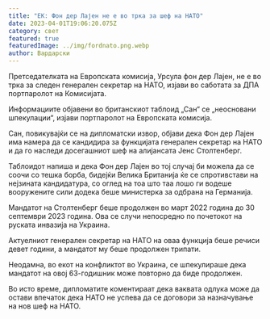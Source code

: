 ```yaml
---
title: "ЕК: Фон дер Лајен не е во трка за шеф на НАТО"
date: 2023-04-01T19:06:20.075Z
category: свет
featured: true
featuredImage: ../img/fordnato.png.webp
author: Вардарски
---
```


Претседателката на Европската комисија, Урсула фон дер Лајен, не е во трка за следен генерален секретар на НАТО, изјави во саботата за ДПА портпаролот на Комисијата.

Информациите објавени во британскиот таблоид „Сан“ се „неосновани шпекулации“, изјави портпаролот на Европската комисија.

Сан, повикувајќи се на дипломатски извор, објави дека Фон дер Лајен има намера да се кандидира за функцијата генерален секретар на НАТО и да го наследи досегашниот шеф на алијансата Јенс Столтенберг.

Таблоидот напиша и дека Фон дер Лајен во тој случај би можела да се соочи со тешка борба, бидејќи Велика Британија ќе се спротивстави на нејзината кандидатура, со оглед на тоа што таа лошо ги водеше вооружените сили додека беше министерка за одбрана на Германија.

Мандатот на Столтенберг беше продолжен во март 2022 година до 30 септември 2023 година. Ова се случи непосредно по почетокот на руската инвазија на Украина.

Актуелниот генерален секретар на НАТО на оваа функција беше речиси девет години, а мандатот му беше продолжен трипати.

Неодамна, во екот на конфликтот во Украина, се шпекулираше дека мандатот на овој 63-годишник може повторно да биде продолжен.

Во исто време, дипломатите коментираат дека ваквата одлука може да остави впечаток дека НАТО не успева да се договори за назначување на нов шеф на НАТО.
